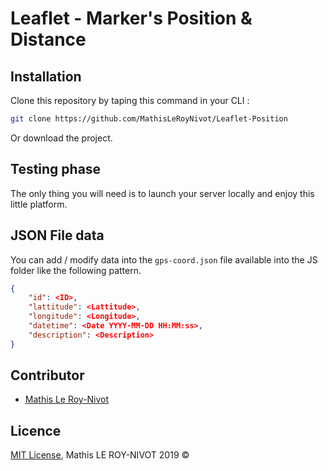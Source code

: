 # Leaflet - Marker's Position & Distance

## Installation

Clone this repository by taping this command in your CLI :

```bash
git clone https://github.com/MathisLeRoyNivot/Leaflet-Position
```

Or download the project.

## Testing phase

The only thing you will need is to launch your server locally and enjoy this little platform.

## JSON File data

You can add / modify data into the ```gps-coord.json``` file available into the JS folder like the following pattern.

```json
{
    "id": <ID>,
    "lattitude": <Lattitude>,
    "longitude": <Longitude>,
    "datetime": <Date YYYY-MM-DD HH:MM:ss>, 
    "description": <Description>
}
```

## Contributor
- [Mathis Le Roy-Nivot](https://github.com/MathisLeRoyNivot "Go to @MathisLeRoyNivot's Github")

## Licence
[MIT License](https://github.com/MathisLeRoyNivot/Leaflet-Position/blob/master/LICENSE), Mathis LE ROY-NIVOT 2019 ©
